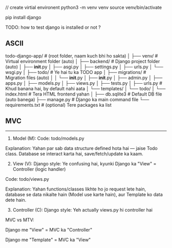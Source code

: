 // create virtial environent
python3 -m venv venv
source venv/bin/activate

pip install django

TODO: how to test django is installed or not ?

## ASCII

todo-django-app/ # (root folder, naam kuch bhi ho sakta)
│
├── venv/ # Virtual environment folder (auto)
│
├── backend/ # Django project folder (auto)
│ ├── **init**.py
│ ├── asgi.py
│ ├── settings.py
│ ├── urls.py
│ └── wsgi.py
│
├── todo/ # Ye hai tu ka TODO app
│ ├── migrations/ # Migration files (auto)
│ │ └── **init**.py
│ ├── **init**.py
│ ├── admin.py
│ ├── apps.py
│ ├── models.py
│ ├── views.py
│ ├── tests.py
│ ├── urls.py # Khud banana hai, by default nahi aata
│ └── templates/
│ └── todo/
│ └── index.html # Tera HTML frontend yahan
│
├── db.sqlite3 # Default DB file (auto banega)
├── manage.py # Django ka main command file
└── requirements.txt # (optional) Tere packages ka list

## MVC

---

1. Model (M):
   Code: todo/models.py

Explanation:
Yahan par sab data structure defined hota hai — jaise Todo class.
Database se interact karta hai, save/fetch/update ka kaam.

2. View (V):
   Django style: Ye confusing hai, kyunki Django ka "View" = Controller (logic handler)

Code: todo/views.py

Explanation:
Yahan functions/classes likhte ho jo request lete hain,
database se data nikalte hain (Model use karte hain),
aur Template ko data dete hain.

3. Controller (C):
   Django style: Yeh actually views.py hi controller hai

MVC vs MTV:

Django me "View" = MVC ka "Controller"

Django me "Template" = MVC ka "View"
